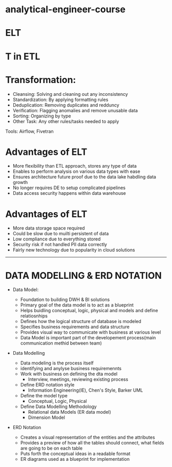 # analytical-engineer-course

# ELT
# T in ETL

# Transformation:
- Cleansing: Solving and cleaning out any inconsistency
- Standardization: By applying formatting rules
- Deduplication: Removing duplicates and redduncy
- Verification: Flagging anomalies and remove unusable data
- Sorting: Organizing by type
- Other Task: Any other rules/tasks needed to apply


Tools: Airflow, Fivetran

# Advantages of ELT
- More flexibility than ETL approach, stores any type of data
- Enables to perform analysis on various data types with ease
- Ensures architecture future proof due to the data lake habdling data growth
- No longer requires DE to setup complicated pipelines
- Data access security happens within data warehouse

# Advantages of ELT
- More data storage space required
- Could be slow due to muilti persistent of data
- Low compliance due to everything stored
- Security risk if not handled PII data correctly
- Fairly new technology due to popularity in cloud solutions

---
# DATA MODELLING & ERD NOTATION
* Data Model:
   - Foundation to building DWH & BI solutions
   - Primary goal of the data model is to act as a blueprint
   - Helps buidling conceptual, logic, physical and models and define relatiosnhips
   - Defines how the logical structure of database is modeled
   - Specifies business requirements and data structure
   - Provides visual way to communicate with business at various level
   - Data Model is important part of the developement process(main communication methid between team)

* Data Modelling
   - Data modeling is the process itself
   - identifying and anylyse business requiremennts
   - Work with business on defining the dta model
       - Interview, meetings, reviewing existing process
   - Define ERD notation style
      - Information Engineering(IE), Chen's Style, Barker UML
   - Define the model type
      - Conceptual, Logic, Physical
   - Define Data Modelling Methodology
      - Relational data Models (ER data model)
      - Dimension Model

* ERD Notation
   - Creates a visual representation of the entities and the attributes
   - Provides a preview of how all  the tables should connect, what fields are going to be on each table
   - Puts forth the conceptual ideas in a readable format
   - ER diagrams used as  a blueprint for implementation

